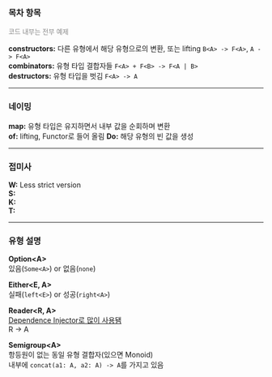 ### 목차 항목
<font size="2" color="#888">코드 내부는 전부 예제</font>

**constructors:** 다른 유형에서 해당 유형으로의 변환, 또는 lifting  ```B<A> -> F<A>```, ```A -> F<A>```  
**combinators:** 유형 타입 결합자들  ```F<A> + F<B> -> F<A | B>```  
**destructors:** 유형 타입을 벗김 ```F<A> -> A```


---
### 네이밍
**map:** 유형 타입은 유지하면서 내부 값을 순회하며 변환  
**of:** lifting, Functor로 들어 올림
**Do:** 해당 유형의 빈 값을 생성


---
### 접미사 
**W:** Less strict version  
**S:**   
**K:**  
**T:**  


[//]: # (---)
[//]: # (### 접두사)


---
### 유형 설명
**Option&lt;A&gt;**  
있음(```Some<A>```) or 없음(```none```)

**Either&lt;E, A&gt;**  
실패(```left<E>```) or 성공(```right<A>```)

**Reader&lt;R, A&gt;**  
[Dependence Injector로 많이 사용됌](https://dev.to/gcanti/getting-started-with-fp-ts-reader-1ie5)  
R -> A

**Semigroup&lt;A&gt;**  
항등원이 없는 동일 유형 결합자(있으면 Monoid)  
내부에 ```concat(a1: A, a2: A) -> A```를 가지고 있음

